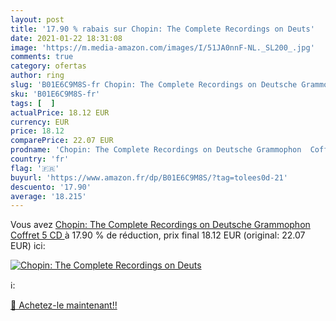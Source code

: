 ```yaml
---
layout: post
title: '17.90 % rabais sur Chopin: The Complete Recordings on Deuts'
date: 2021-01-22 18:31:08
image: 'https://m.media-amazon.com/images/I/51JA0nnF-NL._SL200_.jpg'
comments: true
category: ofertas
author: ring
slug: 'B01E6C9M8S-fr Chopin: The Complete Recordings on Deutsche Grammophon...'
sku: 'B01E6C9M8S-fr'
tags: [  ]
actualPrice: 18.12 EUR
currency: EUR
price: 18.12
comparePrice: 22.07 EUR
prodname: 'Chopin: The Complete Recordings on Deutsche Grammophon  Coffret 5 CD '
country: 'fr'
flag: '🇫🇷'
buyurl: 'https://www.amazon.fr/dp/B01E6C9M8S/?tag=tolees0d-21'
descuento: '17.90'
average: '18.215'
---
```


Vous avez [Chopin: The Complete Recordings on Deutsche Grammophon  Coffret 5 CD ](https://www.amazon.fr/dp/B01E6C9M8S/?tag=tolees0d-21)  à  17.90 % de réduction, prix final  18.12 EUR (original: 22.07 EUR) ici:

[![Chopin: The Complete Recordings on Deuts](https://m.media-amazon.com/images/I/51JA0nnF-NL._SL200_.jpg)](https://www.amazon.fr/dp/B01E6C9M8S/?tag=tolees0d-21)

ℹ️:


[🛒 Achetez-le maintenant!!](https://www.amazon.fr/dp/B01E6C9M8S/?tag=tolees0d-21)
